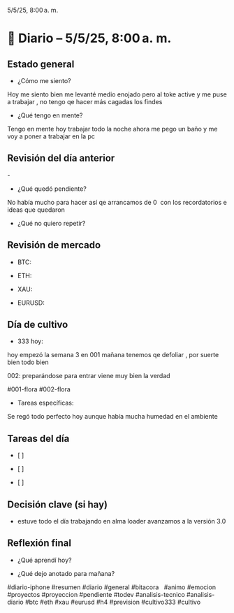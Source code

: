 5/5/25, 8:00 a. m.

# 📓 Diario – 5/5/25, 8:00 a. m.

  

  

## Estado general

- ¿Cómo me siento?

Hoy me siento bien me levanté medio enojado pero al toke active y me puse a trabajar , no tengo qe hacer más cagadas los findes

- ¿Qué tengo en mente?

Tengo en mente hoy trabajar todo la noche ahora me pego un baño y me voy a poner a trabajar en la pc

  

## Revisión del día anterior

- 

- ¿Qué quedó pendiente?

No había mucho para hacer así qe arrancamos de 0  con los recordatorios e ideas que quedaron

- ¿Qué no quiero repetir?

  

## Revisión de mercado

- BTC: 

- ETH: 

- XAU: 

- EURUSD: 

  

## Día de cultivo

- 333 hoy: 

hoy empezó la semana 3 en 001 mañana tenemos qe defoliar , por suerte bien todo bien 

002: preparándose para entrar viene muy bien la verdad 

#001-flora #002-flora 

- Tareas específicas:

Se regó todo perfecto hoy aunque había mucha humedad en el ambiente 

  

## Tareas del día

- [ ] 

- [ ] 

- [ ] 

  

## Decisión clave (si hay)

- estuve todo el día trabajando en alma loader avanzamos a la versión 3.0

  

## Reflexión final

- ¿Qué aprendí hoy?

- ¿Qué dejo anotado para mañana?

  

#diario-iphone #resumen #diario #general #bitacora   #animo #emocion #proyectos #proyeccion #pendiente #todev #analisis-tecnico #analisis-diario #btc #eth #xau #eurusd #h4 #prevision #cultivo333 #cultivo
